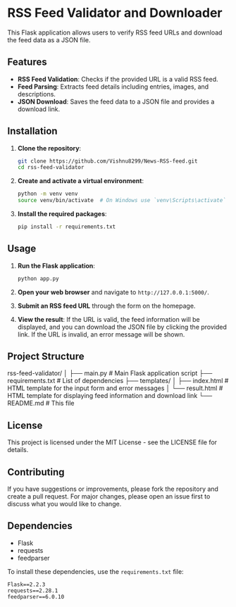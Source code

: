 # RSS Feed Validator and Downloader

This Flask application allows users to verify RSS feed URLs and download the feed data as a JSON file.

## Features

- **RSS Feed Validation**: Checks if the provided URL is a valid RSS feed.
- **Feed Parsing**: Extracts feed details including entries, images, and descriptions.
- **JSON Download**: Saves the feed data to a JSON file and provides a download link.

## Installation

1. **Clone the repository**:
    ```bash
    git clone https://github.com/Vishnu8299/News-RSS-feed.git
    cd rss-feed-validator
    ```

2. **Create and activate a virtual environment**:
    ```bash
    python -m venv venv
    source venv/bin/activate  # On Windows use `venv\Scripts\activate`
    ```

3. **Install the required packages**:
    ```bash
    pip install -r requirements.txt
    ```

## Usage

1. **Run the Flask application**:
    ```bash
    python app.py
    ```

2. **Open your web browser** and navigate to `http://127.0.0.1:5000/`.

3. **Submit an RSS feed URL** through the form on the homepage.

4. **View the result**: If the URL is valid, the feed information will be displayed, and you can download the JSON file by clicking the provided link. If the URL is invalid, an error message will be shown.

## Project Structure
rss-feed-validator/
│
├── main.py # Main Flask application script
├── requirements.txt # List of dependencies
├── templates/
│ ├── index.html # HTML template for the input form and error messages
│ └── result.html # HTML template for displaying feed information and download link
└── README.md # This file


## License
This project is licensed under the MIT License - see the LICENSE file for details.

## Contributing
If you have suggestions or improvements, please fork the repository and create a pull request. For major changes, please open an issue first to discuss what you would like to change.

## Dependencies

- Flask
- requests
- feedparser

To install these dependencies, use the `requirements.txt` file:

```plaintext
Flask==2.2.3
requests==2.28.1
feedparser==6.0.10


